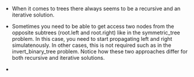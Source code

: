 - When it comes to trees there always seems to be a recursive and an 
iterative solution.

- Sometimes you need to be able to get access two nodes from
the opposite subtrees (root.left and root.right) like in the
symmetric_tree problem. In this case, you need to start propagating
left and right simulatenously. In other cases, this is not required 
such as in the invert_binary_tree problem. Notice how these two 
approaches differ for both recursive and iterative solutions. 

- 